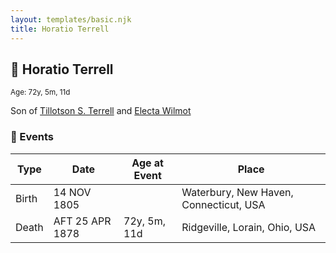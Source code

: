 ```yaml
---
layout: templates/basic.njk
title: Horatio Terrell
---
```

## 🔵 Horatio Terrell
<small>Age: 72y, 5m, 11d</small>

Son of [Tillotson S. Terrell](/people/2/25548435) and [Electa Wilmot](/people/7/77370498)

### 📆 Events

Type | Date | Age at Event | Place
------ | ------ | ------ | ------
Birth | 14 NOV 1805 |  | Waterbury, New Haven, Connecticut, USA
Death | AFT 25 APR 1878 | 72y, 5m, 11d | Ridgeville, Lorain, Ohio, USA
